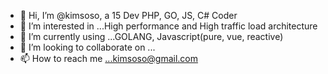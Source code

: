 - 👋 Hi, I’m @kimsoso, a 15 Dev PHP, GO, JS, C# Coder
- 👀 I’m interested in ...High performance and High traffic load architecture
- 🌱 I’m currently using ...GOLANG, Javascript(pure, vue, reactive)
- 💞️ I’m looking to collaborate on ...
- 📫 How to reach me ...kimsoso@gmail.com

<!---
kimsoso/kimsoso is a ✨ special ✨ repository because its `README.md` (this file) appears on your GitHub profile.
You can click the Preview link to take a look at your changes.
--->
